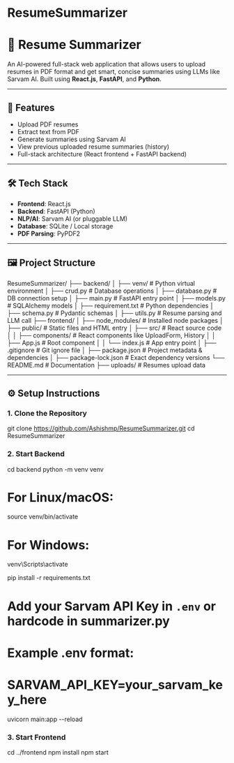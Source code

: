 # ResumeSummarizer

# 📝 Resume Summarizer

An AI-powered full-stack web application that allows users to upload resumes in PDF format and get smart, concise summaries using LLMs like Sarvam AI. Built using **React.js**, **FastAPI**, and **Python**.

---

## 🚀 Features

- Upload PDF resumes
- Extract text from PDF
- Generate summaries using Sarvam AI
- View previous uploaded resume summaries (history)
- Full-stack architecture (React frontend + FastAPI backend)

---

## 🛠 Tech Stack

- **Frontend**: React.js
- **Backend**: FastAPI (Python)
- **NLP/AI**: Sarvam AI (or pluggable LLM)
- **Database**: SQLite / Local storage
- **PDF Parsing**: PyPDF2

---

## 🖼️ Project Structure

ResumeSummarizer/
├── backend/
│   ├── venv/                 # Python virtual environment
│   ├── crud.py              # Database operations
│   ├── database.py          # DB connection setup
│   ├── main.py              # FastAPI entry point
│   ├── models.py            # SQLAlchemy models
│   ├── requirement.txt      # Python dependencies
│   ├── schema.py            # Pydantic schemas
│   ├── utils.py             # Resume parsing and LLM call
├── frontend/
│   ├── node_modules/        # Installed node packages
│   ├── public/              # Static files and HTML entry
│   ├── src/                 # React source code
│   │   ├── components/      # React components like UploadForm, History
│   │   ├── App.js           # Root component
│   │   └── index.js         # App entry point
│   ├── .gitignore           # Git ignore file
│   ├── package.json         # Project metadata & dependencies
│   ├── package-lock.json    # Exact dependency versions
└── README.md                # Documentation
├── uploads/                 # Resumes upload data





---

## ⚙️ Setup Instructions

### 1. Clone the Repository


git clone https://github.com/Ashishmp/ResumeSummarizer.git
cd ResumeSummarizer

### 2. Start Backend 


cd backend
python -m venv venv
# For Linux/macOS:
source venv/bin/activate
# For Windows:
venv\Scripts\activate

pip install -r requirements.txt

# Add your Sarvam API Key in `.env` or hardcode in summarizer.py
# Example .env format:
# SARVAM_API_KEY=your_sarvam_key_here

uvicorn main:app --reload


### 3. Start Frontend
cd ../frontend
npm install
npm start
